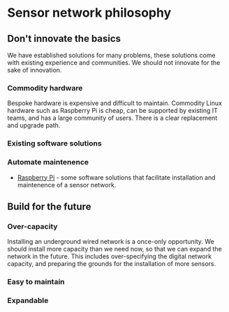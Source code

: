 # Sensor network philosophy

## Don't innovate the basics

We have established solutions for many problems, these solutions come with existing experience and communities. We should not innovate for the sake of innovation.

### Commodity hardware

Bespoke hardware is expensive and difficult to maintain. Commodity Linux hardware such as Raspberry Pi is cheap, can be supported by existing IT teams, and has a large community of users. There is a clear replacement and upgrade path.

### Existing software solutions

### Automate maintenence

- [Raspberry Pi](/raspberrypi) - some software solutions that facilitate installation and maintenence of a sensor network.

## Build for the future

### Over-capacity

Installing an underground wired network is a once-only opportunity. We should install more capacity than we need now, so that we can expand the network in the future. This includes over-specifying the digital network capacity, and preparing the grounds for the installation of more sensors.

### Easy to maintain

### Expandable
